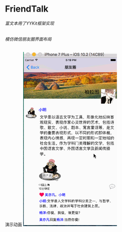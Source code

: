 # FriendTalk

###### 富文本用了YYKit框架实现
###### 模仿微信朋友圈界面布局
演示动画
![](https://github.com/xhisdai/FriendTalk/raw/master/gif.gif)
